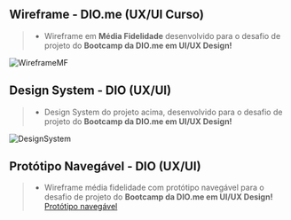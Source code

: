 ## Wireframe - DIO.me (UX/UI Curso)

> + Wireframe em **Média Fidelidade** desenvolvido para o desafio de projeto do **Bootcamp da DIO.me em UI/UX Design!**

![WireframeMF](https://media.discordapp.net/attachments/951205699000610846/1089711196451643512/Wireframe_-_Media_fidelidade.png?width=960&height=683)

## Design System - DIO (UX/UI)

> + Design System do projeto acima, desenvolvido para o desafio de projeto do **Bootcamp da DIO.me em UI/UX Design!**

![DesignSystem](https://media.discordapp.net/attachments/951205699000610846/1090736466155556946/Design_system.png?width=958&height=681)

## Protótipo Navegável - DIO (UX/UI)

> + Wireframe média fidelidade com protótipo navegável para o desafio de projeto do **Bootcamp da DIO.me em UI/UX Design!** [Protótipo navegável](https://www.figma.com/proto/uG6TAX0ae0Ci3bKT0aD4RU/UX%2FUI-APP-VR?node-id=62-180&scaling=scale-down&page-id=62%3A33&starting-point-node-id=62%3A204)
